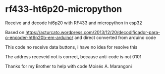 # rf433-ht6p20-micropython
Receive and decode ht6p20 with RF433 and micropython in esp32

Based on https://acturcato.wordpress.com/2013/12/20/decodificador-para-o-encoder-ht6p20b-em-arduino/
and direct converted from arduino code

This code no receive data buttons, i have no idea for resolve this

The address receveid not is correct, because anti-code is not 0101 


Thanks for my Brother to help with code Moisés A. Marangoni

